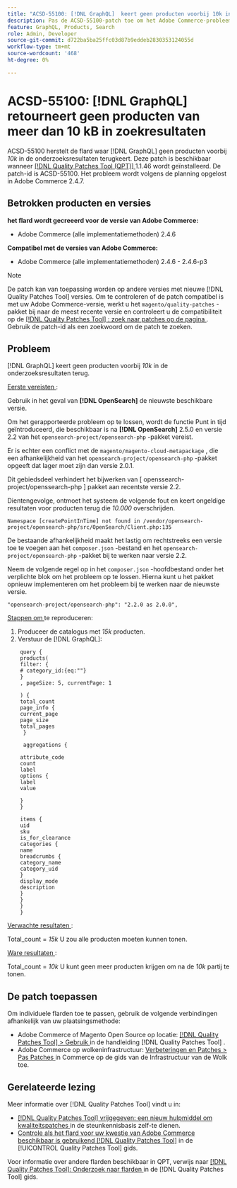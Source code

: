 ```yaml
---
title: "ACSD-55100: [!DNL GraphQL]  keert geen producten voorbij 10k in onderzoeksresultaten terug"
description: Pas de ACSD-55100-patch toe om het Adobe Commerce-probleem op te lossen, waarbij de GraphQL in de zoekresultaten geen producten retourneert die hoger zijn dan *10k*.
feature: GraphQL, Products, Search
role: Admin, Developer
source-git-commit: d722ba5ba25ffc03d87b9eddeb2830353124055d
workflow-type: tm+mt
source-wordcount: '468'
ht-degree: 0%

---
```


# ACSD-55100: [!DNL GraphQL] retourneert geen producten van meer dan 10 kB in zoekresultaten

ACSD-55100 herstelt de flard waar [!DNL GraphQL] geen producten voorbij *10k* in de onderzoeksresultaten terugkeert. Deze patch is beschikbaar wanneer [[!DNL Quality Patches Tool (QPT)] ](https://experienceleague.adobe.com/en/docs/commerce-knowledge-base/kb/announcements/commerce-announcements/magento-quality-patches-released-new-tool-to-self-serve-quality-patches) 1.1.46 wordt geïnstalleerd. De patch-id is ACSD-55100. Het probleem wordt volgens de planning opgelost in Adobe Commerce 2.4.7.

## Betrokken producten en versies

**het flard wordt gecreeerd voor de versie van Adobe Commerce:**

* Adobe Commerce (alle implementatiemethoden) 2.4.6

**Compatibel met de versies van Adobe Commerce:**

* Adobe Commerce (alle implementatiemethoden) 2.4.6 - 2.4.6-p3

>[!NOTE]
>
>De patch kan van toepassing worden op andere versies met nieuwe [!DNL Quality Patches Tool] versies. Om te controleren of de patch compatibel is met uw Adobe Commerce-versie, werkt u het `magento/quality-patches` -pakket bij naar de meest recente versie en controleert u de compatibiliteit op de [[!DNL Quality Patches Tool] : zoek naar patches op de pagina ](https://experienceleague.adobe.com/tools/commerce-quality-patches/index.html) . Gebruik de patch-id als een zoekwoord om de patch te zoeken.

## Probleem

[!DNL GraphQL] keert geen producten voorbij *10k* in de onderzoeksresultaten terug.

<u> Eerste vereisten </u>:

Gebruik in het geval van **[!DNL OpenSearch]** de nieuwste beschikbare versie.

Om het gerapporteerde probleem op te lossen, wordt de functie Punt in tijd geïntroduceerd, die beschikbaar is na **[!DNL OpenSearch]** 2.5.0 en versie 2.2 van het `opensearch-project/opensearch-php` -pakket vereist.

Er is echter een conflict met de `magento/magento-cloud-metapackage` , die een afhankelijkheid van het `opensearch-project/opensearch-php` -pakket opgeeft dat lager moet zijn dan versie 2.0.1.


Dit gebiedsdeel verhindert het bijwerken van [ openssearch-project/openssearch-php ] pakket aan recentste versie 2.2.

Dientengevolge, ontmoet het systeem de volgende fout en keert ongeldige resultaten voor producten terug die *10.000* overschrijden.

`Namespace [createPointInTime] not found in /vendor/opensearch-project/opensearch-php/src/OpenSearch/Client.php:135`

De bestaande afhankelijkheid maakt het lastig om rechtstreeks een versie toe te voegen aan het `composer.json` -bestand en het `opensearch-project/opensearch-php` -pakket bij te werken naar versie 2.2.

Neem de volgende regel op in het `composer.json` -hoofdbestand onder het verplichte blok om het probleem op te lossen. Hierna kunt u het pakket opnieuw implementeren om het probleem bij te werken naar de nieuwste versie.

`"opensearch-project/opensearch-php": "2.2.0 as 2.0.0",`

<u> Stappen om </u> te reproduceren:

1. Produceer de catalogus met *15k* producten.
1. Verstuur de [!DNL GraphQL]:

```
    query {
    products(
    filter: {
    # category_id:{eq:""}
    }
    , pageSize: 5, currentPage: 1

    ) {
    total_count
    page_info {
    current_page
    page_size
    total_pages
     }

     aggregations {

    attribute_code
    count
    label
    options {
    label
    value

    }
    }

    items {
    uid
    sku
    is_for_clearance
    categories {
    name
    breadcrumbs {
    category_name
    category_uid
    }
    display_mode
    description
    }
    }
    }
    }
```

<u> Verwachte resultaten </u>:

Total_count = *15k*
U zou alle producten moeten kunnen tonen.

<u> Ware resultaten </u>:

Total_count = *10k*
U kunt geen meer producten krijgen om na de *10k* partij te tonen.

## De patch toepassen

Om individuele flarden toe te passen, gebruik de volgende verbindingen afhankelijk van uw plaatsingsmethode:

* Adobe Commerce of Magento Open Source op locatie: [[!DNL Quality Patches Tool]  > Gebruik ](https://experienceleague.adobe.com/docs/commerce-operations/tools/quality-patches-tool/usage.html) in de handleiding [!DNL Quality Patches Tool] .
* Adobe Commerce op wolkeninfrastructuur: [ Verbeteringen en Patches > Pas Patches ](https://experienceleague.adobe.com/docs/commerce-cloud-service/user-guide/develop/upgrade/apply-patches.html) in Commerce op de gids van de Infrastructuur van de Wolk toe.

## Gerelateerde lezing

Meer informatie over [!DNL Quality Patches Tool] vindt u in:

* [[!DNL Quality Patches Tool]  vrijgegeven: een nieuw hulpmiddel om kwaliteitspatches ](https://experienceleague.adobe.com/en/docs/commerce-knowledge-base/kb/announcements/commerce-announcements/magento-quality-patches-released-new-tool-to-self-serve-quality-patches) in de steunkennisbasis zelf-te dienen.
* [ Controle als het flard voor uw kwestie van Adobe Commerce beschikbaar is gebruikend  [!DNL Quality Patches Tool]](/help/tools/quality-patches-tool/patches-available-in-qpt/check-patch-for-magento-issue-with-magento-quality-patches.md) in de [!UICONTROL Quality Patches Tool] gids.


Voor informatie over andere flarden beschikbaar in QPT, verwijs naar [[!DNL Quality Patches Tool]: Onderzoek naar flarden ](https://experienceleague.adobe.com/tools/commerce-quality-patches/index.html) in de [!DNL Quality Patches Tool] gids.
